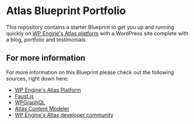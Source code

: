 # Atlas Blueprint Portfolio

This repository contains a starter Blueprint to get you up and running quickly on [WP Engine's Atlas platform](https://wpengine.com/atlas/) with a WordPress site complete with a blog, portfolio and testimonials.

## For more information

For more information on this Blueprint please check out the following sources, right down here:

- [WP Engine's Atlas Platform](https://wpengine.com/atlas/)
- [Faust.js](https://faustjs.org)
- [WPGraphQL](https://www.wpgraphql.com)
- [Atlas Content Modeler](https://wordpress.org/plugins/atlas-content-modeler/)
- [WP Engine's Atlas developer community](https://developers.wpengine.com)
